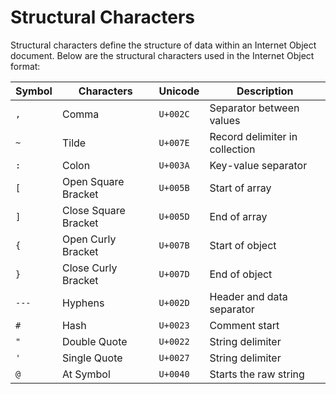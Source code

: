 # Structural Characters

Structural characters define the structure of data within an Internet Object document. Below are the structural characters used in the Internet Object format:

| Symbol | Characters | Unicode | Description |
|--------|------------|---------|-------------|
| `,`    | Comma      | `U+002C`| Separator between values |
| `~`    | Tilde      | `U+007E`| Record delimiter in collection |
| `:`    | Colon      | `U+003A`| Key-value separator |
| `[`    | Open Square Bracket | `U+005B`| Start of array |
| `]`    | Close Square Bracket | `U+005D`| End of array |
| `{`    | Open Curly Bracket | `U+007B`| Start of object |
| `}`    | Close Curly Bracket | `U+007D`| End of object |
| `---`  | Hyphens    | `U+002D`| Header and data separator |
| `#`    | Hash       | `U+0023`| Comment start |
| `"`    | Double Quote | `U+0022`| String delimiter |
| `'`    | Single Quote | `U+0027`| String delimiter |
| `@`    | At Symbol  | `U+0040`| Starts the raw string |
